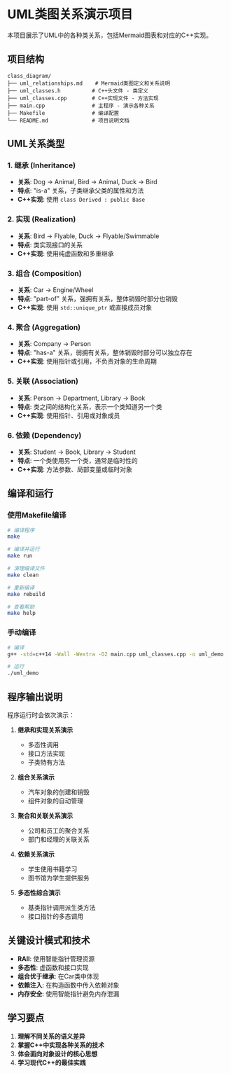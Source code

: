 # UML类图关系演示项目

本项目展示了UML中的各种类关系，包括Mermaid图表和对应的C++实现。

## 项目结构

```
class_diagram/
├── uml_relationships.md    # Mermaid类图定义和关系说明
├── uml_classes.h          # C++头文件 - 类定义
├── uml_classes.cpp        # C++实现文件 - 方法实现
├── main.cpp               # 主程序 - 演示各种关系
├── Makefile               # 编译配置
└── README.md              # 项目说明文档
```

## UML关系类型

### 1. 继承 (Inheritance)
- **关系**: Dog → Animal, Bird → Animal, Duck → Bird
- **特点**: "is-a" 关系，子类继承父类的属性和方法
- **C++实现**: 使用 `class Derived : public Base`

### 2. 实现 (Realization)
- **关系**: Bird → Flyable, Duck → Flyable/Swimmable
- **特点**: 类实现接口的关系
- **C++实现**: 使用纯虚函数和多重继承

### 3. 组合 (Composition)
- **关系**: Car → Engine/Wheel
- **特点**: "part-of" 关系，强拥有关系，整体销毁时部分也销毁
- **C++实现**: 使用 `std::unique_ptr` 或直接成员对象

### 4. 聚合 (Aggregation)
- **关系**: Company → Person
- **特点**: "has-a" 关系，弱拥有关系，整体销毁时部分可以独立存在
- **C++实现**: 使用指针或引用，不负责对象的生命周期

### 5. 关联 (Association)
- **关系**: Person → Department, Library → Book
- **特点**: 类之间的结构化关系，表示一个类知道另一个类
- **C++实现**: 使用指针、引用或对象成员

### 6. 依赖 (Dependency)
- **关系**: Student → Book, Library → Student
- **特点**: 一个类使用另一个类，通常是临时性的
- **C++实现**: 方法参数、局部变量或临时对象

## 编译和运行

### 使用Makefile编译

```bash
# 编译程序
make

# 编译并运行
make run

# 清理编译文件
make clean

# 重新编译
make rebuild

# 查看帮助
make help
```

### 手动编译

```bash
# 编译
g++ -std=c++14 -Wall -Wextra -O2 main.cpp uml_classes.cpp -o uml_demo

# 运行
./uml_demo
```

## 程序输出说明

程序运行时会依次演示：

1. **继承和实现关系演示**
   - 多态性调用
   - 接口方法实现
   - 子类特有方法

2. **组合关系演示**
   - 汽车对象的创建和销毁
   - 组件对象的自动管理

3. **聚合和关联关系演示**
   - 公司和员工的聚合关系
   - 部门和经理的关联关系

4. **依赖关系演示**
   - 学生使用书籍学习
   - 图书馆为学生提供服务

5. **多态性综合演示**
   - 基类指针调用派生类方法
   - 接口指针的多态调用

## 关键设计模式和技术

- **RAII**: 使用智能指针管理资源
- **多态性**: 虚函数和接口实现
- **组合优于继承**: 在Car类中体现
- **依赖注入**: 在构造函数中传入依赖对象
- **内存安全**: 使用智能指针避免内存泄漏

## 学习要点

1. **理解不同关系的语义差异**
2. **掌握C++中实现各种关系的技术**
3. **体会面向对象设计的核心思想**
4. **学习现代C++的最佳实践**